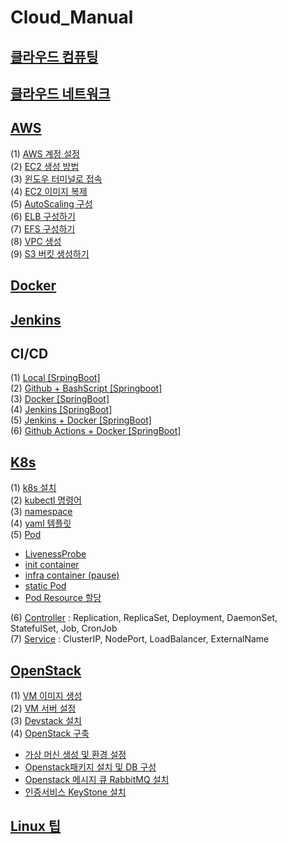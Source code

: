# Cloud_Manual

## [클라우드 컴퓨팅](./Data/Document/%ED%81%B4%EB%9D%BC%EC%9A%B0%EB%93%9C%20%EC%BB%B4%ED%93%A8%ED%8C%85.md)<br>

## [클라우드 네트워크](./Data/Document/%ED%81%B4%EB%9D%BC%EC%9A%B0%EB%93%9C%20%EB%84%A4%ED%8A%B8%EC%9B%8C%ED%81%AC.md)

## [AWS](./Data/Document/AWS.md)

(1) [AWS 계정 설정](./Data/Document/AWSaccount.md)<br>
(2) [EC2 생성 방법](./Data/Document/EC2.md)<br>
(3) [윈도우 터미널로 접속](./Data/Document/%ED%84%B0%EB%AF%B8%EB%84%90.md)<br>
(4) [EC2 이미지 복제](./Data/Document/EC2_Img.md)<br>
(5) [AutoScaling 구성](./Data/Document/AutoScaling.md)<br>
(6) [ELB 구성하기](./Data/Document/ELB.md)<br>
(7) [EFS 구성하기](./Data/Document/EFS.md)<br>
(8) [VPC 생성](./Data/Document/VPC.md)<br>
(9) [S3 버킷 생성하기](./Data/Document/S3-Bucket.md)<br>

## [Docker](./Data/Document/Docker.md)

## [Jenkins](./Data/Document/Jenkins.md)

## CI/CD

(1) [Local \[SrpingBoot\]](<Data/Document/Local [SpringBoot].md>)\
(2) [Github + BashScript \[Springboot\]](<Data/Document/Github [SpringBoot].md>)\
(3) [Docker \[SpringBoot\]](<Data/Document/Docker [Springboot].md>)\
(4) [Jenkins \[SpringBoot\]](<Data/Document/Jenkins [SpringBooot].md>)\
(5) [Jenkins + Docker \[SpringBoot\]](<Data/Document/Jenkins+Docker [SpringBoot].md>)\
(6) [Github Actions + Docker \[SpringBoot\]](<Data/Document/GithubActions+Docker [SpringBoot].md>)

## [K8s](Data/Document/k8s.md)

(1) [k8s 설치](//Data/Document/k8s%20%EC%84%A4%EC%B9%98.md)<br>
(2) [kubectl 명령어](Data/Document/kubectl명령어.md)<br>
(3) [namespace](Data/Document/k8s_namespace.md)<br>
(4) [yaml 템플릿](Data/Document/k8s_yaml.md)<br>
(5) [Pod](Data/Document/k8s_Pod.md)

- [LivenessProbe](Data/Document/k8s_livenessProbe.md)
- [init container](<Data/Document/k8s_init container.md>)
- [infra container (pause)](<Data/Document/k8s_infra container.md>)
- [static Pod](Data/Document/k8s_staticPod.md)
- [Pod Resource 할당](Data/Document/k8s_PodResource.md)

(6) [Controller](Data/Document/k8s_controller.md) : Replication, ReplicaSet, Deployment, DaemonSet, StatefulSet, Job, CronJob<br>
(7) [Service](./Data/Document/k8s_service.md) : ClusterIP, NodePort, LoadBalancer, ExternalName

## [OpenStack](Data/Document/OpenStack.md)

(1) [VM 이미지 생성](Data/Document/VM.md)\
(2) [VM 서버 설정](Data/Document/openstack-vmset.md)\
(3) [Devstack 설치](Data/Document/Devstack.md)\
(4) [OpenStack 구축](Data/Document/OpenStack구축.md)

- [가상 머신 생성 및 환경 설정](<Data/Document/가상 머신 생성 및 환경 설정.md>)
- [Openstack패키지 설치 및 DB 구성](<Data/Document/Openstack패키지 설치 및 DB 구성.md>)
- [Openstack 메시지 큐 RabbitMQ 설치](<Data/Document/Openstack 메시지 큐 RabbitMQ 설치.md>)
- [인증서비스 KeyStone 설치](Data/Document/Openstack_keystone.md)

## [Linux 팁](Data/Document/Linux.md)
